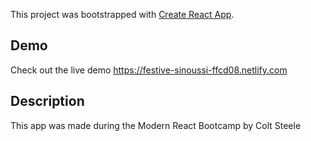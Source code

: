 This project was bootstrapped with [Create React App](https://github.com/facebook/create-react-app).

## Demo
Check out the live demo https://festive-sinoussi-ffcd08.netlify.com

## Description
This app was made during the Modern React Bootcamp by Colt Steele
